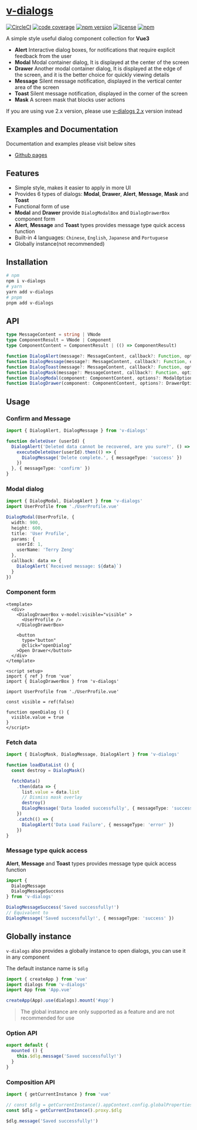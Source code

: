 # [v-dialogs](https://terryz.github.io/vue/#/dialog)
<!-- &middot; -->
[![CircleCI](https://circleci.com/gh/TerryZ/v-dialogs/tree/master.svg?style=svg)](https://circleci.com/gh/TerryZ/v-dialogs/tree/master)
[![code coverage](https://codecov.io/gh/TerryZ/v-dialogs/branch/master/graph/badge.svg)](https://codecov.io/gh/TerryZ/v-dialogs)
[![npm version](https://img.shields.io/npm/v/v-dialogs.svg)](https://www.npmjs.com/package/v-dialogs)
[![license](https://img.shields.io/badge/license-MIT-brightgreen.svg)](https://mit-license.org/)
[![npm](https://img.shields.io/npm/dy/v-dialogs.svg)](https://www.npmjs.com/package/v-dialogs)

A simple style useful dialog component collection for **Vue3**

- **Alert** Interactive dialog boxes, for notifications that require explicit feedback from the user
- **Modal** Modal container dialog, It is displayed at the center of the screen
- **Drawer** Another modal container dialog, It is displayed at the edge of the screen, and it is the better choice for quickly viewing details
- **Message** Silent message notification, displayed in the vertical center area of ​​the screen
- **Toast** Silent message notification, displayed in the corner of the screen
- **Mask** A screen mask that blocks user actions

If you are using vue 2.x version, please use [v-dialogs 2.x](https://github.com/TerryZ/v-dialogs/tree/dev-vue-2) version instead

## Examples and Documentation

Documentation and examples please visit below sites

- [Github pages](https://terryz.github.io/docs-vue3/dialog/)

## Features

- Simple style, makes it easier to apply in more UI
- Provides 6 types of dialogs: **Modal**, **Drawer**, **Alert**, **Message**, **Mask** and **Toast**
- Functional form of use
- **Modal** and **Drawer** provide `DialogModalBox` and `DialogDrawerBox` component form
- **Alert**, **Message** and **Toast** types provides message type quick access function
- Built-in 4 languages: `Chinese`, `English`, `Japanese` and `Portuguese`
- Globally instance(not recommended)

## Installation

```sh
# npm
npm i v-dialogs
# yarn
yarn add v-dialogs
# pnpm
pnpm add v-dialogs
```

## API

```ts
type MessageContent = string | VNode
type ComponentResult = VNode | Component
type ComponentContent = ComponentResult | (() => ComponentResult)

function DialogAlert(message?: MessageContent, callback?: Function, options?: AlertOptions): Function
function DialogMessage(message?: MessageContent, callback?: Function, options?: MessageOptions): Function
function DialogToast(message?: MessageContent, callback?: Function, options?: ToastOptions): Function
function DialogMask(message?: MessageContent, callback?: Function, options?: MaskOptions): Function
function DialogModal(component: ComponentContent, options?: ModalOptions): Function
function DialogDrawer(component: ComponentContent, options?: DrawerOptions): Function
```

## Usage

### Confirm and Message

```ts
import { DialogAlert, DialogMessage } from 'v-dialogs'

function deleteUser (userId) {
  DialogAlert('Deleted data cannot be recovered, are you sure?', () => {
    executeDeleteUser(userId).then(() => {
      DialogMessage('Delete complete.', { messageType: 'success' })
    })
  }, { messageType: 'confirm' })
}
```

### Modal dialog

```ts
import { DialogModal, DialogAlert } from 'v-dialogs'
import UserProfile from './UserProfile.vue'

DialogModal(UserProfile, {
  width: 900,
  height: 600,
  title: 'User Profile',
  params: {
    userId: 1,
    userName: 'Terry Zeng'
  },
  callback: data => {
    DialogAlert(`Received message: ${data}`)
  }
})
```

### Component form

```vue
<template>
  <div>
    <DialogDrawerBox v-model:visible="visible" >
      <UserProfile />
    </DialogDrawerBox>

    <button
      type="button"
      @click="openDialog"
    >Open Drawer</button>
  </div>
</template>

<script setup>
import { ref } from 'vue'
import { DialogDrawerBox } from 'v-dialogs'

import UserProfile from './UserProfile.vue'

const visible = ref(false)

function openDialog () {
  visible.value = true
}
</script>
```

### Fetch data

```ts
import { DialogMask, DialogMessage, DialogAlert } from 'v-dialogs'

function loadDataList () {
  const destroy = DialogMask()

  fetchData()
    .then(data => {
      list.value = data.list
      // Dismiss mask overlay
      destroy()
      DialogMessage('Data loaded successfully', { messageType: 'success' })
    })
    .catch(() => {
      DialogAlert('Data Load Failure', { messageType: 'error' })
    })
}
```

### Message type quick access

**Alert**, **Message** and **Toast** types provides message type quick access function

```ts
import {
  DialogMessage
  DialogMessageSuccess
} from 'v-dialogs'

DialogMessageSuccess('Saved successfully!')
// Equivalent to
DialogMessage('Saved successfully!', { messageType: 'success' })
```

## Globally instance

`v-dialogs` also provides a globally instance to open dialogs, you can use it in any component

The default instance name is `$dlg`

```js
import { createApp } from 'vue'
import dialogs from 'v-dialogs'
import App from 'App.vue'

createApp(App).use(dialogs).mount('#app')
```

> The global instance are only supported as a feature and are not recommended for use

### Option API

```js
export default {
  mounted () {
    this.$dlg.message('Saved successfully!')
  }
}
```

### Composition API

```js
import { getCurrentInstance } from 'vue'

// const $dlg = getCurrentInstance().appContext.config.globalProperties.$dlg
const $dlg = getCurrentInstance().proxy.$dlg

$dlg.message('Saved successfully!')
```
